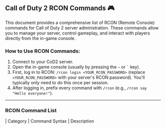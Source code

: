 ## Call of Duty 2 RCON Commands 🎮

This document provides a comprehensive list of RCON (Remote Console) commands for Call of Duty 2 server administration. These commands allow you to manage your server, control gameplay, and interact with players directly from the in-game console.

### How to Use RCON Commands:
1.  Connect to your CoD2 server.
2.  Open the in-game console (usually by pressing the `~` or `` ` `` key).
3.  First, log in to RCON: `/rcon login <YOUR_RCON_PASSWORD>` (replace `<YOUR_RCON_PASSWORD>` with your server's RCON password). You'll typically only need to do this once per session.
4.  After logging in, prefix every command with `/rcon` (e.g., `/rcon say "Hello everyone!"`).

---

### RCON Command List

| Category                                   | Command Syntax                                             | Description
